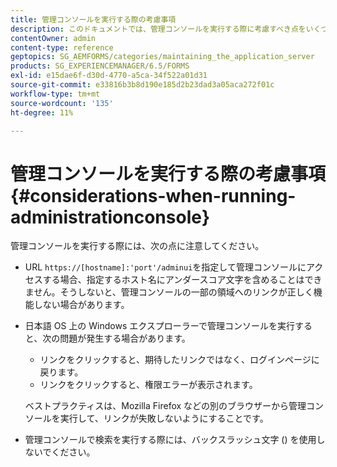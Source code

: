 ```yaml
---
title: 管理コンソールを実行する際の考慮事項
description: このドキュメントでは、管理コンソールを実行する際に考慮すべき点をいくつか示します。
contentOwner: admin
content-type: reference
geptopics: SG_AEMFORMS/categories/maintaining_the_application_server
products: SG_EXPERIENCEMANAGER/6.5/FORMS
exl-id: e15dae6f-d30d-4770-a5ca-34f522a01d31
source-git-commit: e33816b3b8d190e185d2b23dad3a05aca272f01c
workflow-type: tm+mt
source-wordcount: '135'
ht-degree: 11%

---
```


# 管理コンソールを実行する際の考慮事項 {#considerations-when-running-administrationconsole}

管理コンソールを実行する際には、次の点に注意してください。

* URL `https://[hostname]:'port'/adminui`を指定して管理コンソールにアクセスする場合、指定するホスト名にアンダースコア文字を含めることはできません。そうしないと、管理コンソールの一部の領域へのリンクが正しく機能しない場合があります。
* 日本語 OS 上の Windows エクスプローラーで管理コンソールを実行すると、次の問題が発生する場合があります。

   * リンクをクリックすると、期待したリンクではなく、ログインページに戻ります。
   * リンクをクリックすると、権限エラーが表示されます。

  ベストプラクティスは、Mozilla Firefox などの別のブラウザーから管理コンソールを実行して、リンクが失敗しないようにすることです。

* 管理コンソールで検索を実行する際には、バックスラッシュ文字 () を使用しないでください。
